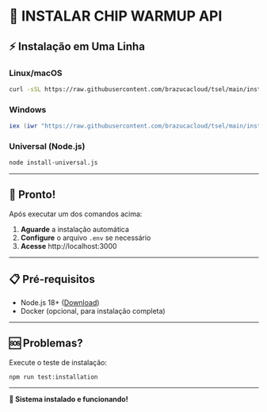 # 🚀 INSTALAR CHIP WARMUP API

## ⚡ Instalação em Uma Linha

### Linux/macOS
```bash
curl -sSL https://raw.githubusercontent.com/brazucacloud/tsel/main/install-one-command.sh | bash
```

### Windows
```powershell
iex (iwr "https://raw.githubusercontent.com/brazucacloud/tsel/main/install-one-command.ps1" -UseBasicParsing).Content
```

### Universal (Node.js)
```bash
node install-universal.js
```

---

## 🎯 Pronto! 

Após executar um dos comandos acima:

1. **Aguarde** a instalação automática
2. **Configure** o arquivo `.env` se necessário
3. **Acesse** http://localhost:3000

---

## 📋 Pré-requisitos

- Node.js 18+ ([Download](https://nodejs.org/))
- Docker (opcional, para instalação completa)

---

## 🆘 Problemas?

Execute o teste de instalação:
```bash
npm run test:installation
```

---

**🎉 Sistema instalado e funcionando!**

